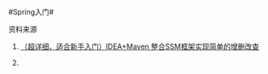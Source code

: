 #Spring入门#

资料来源

1. [（超详细、适合新手入门）IDEA+Maven 整合SSM框架实现简单的增删改查](https://blog.csdn.net/khxu666/article/details/79851070)

2. 
